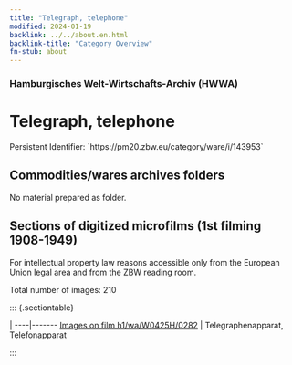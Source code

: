 ```yaml
---
title: "Telegraph, telephone"
modified: 2024-01-19
backlink: ../../about.en.html
backlink-title: "Category Overview"
fn-stub: about
---
```


### Hamburgisches Welt-Wirtschafts-Archiv (HWWA)

# Telegraph, telephone

<div class="hint">Persistent Identifier: `https://pm20.zbw.eu/category/ware/i/143953`</div>







## Commodities/wares archives folders





No material prepared as folder.



<a id="filmsections" />

## Sections of digitized microfilms (1st filming 1908-1949)

<p>For intellectual property law reasons accessible only from the European Union legal area and from the ZBW reading room.</p>



<p>Total number of images: 210</p>




::: {.sectiontable}

 | 
----|-------
<a class="btn" href="https://pm20.zbw.eu/film/h1/wa/W0425H/0282" rel="nofollow">Images on film h1/wa/W0425H/0282</a> | Telegraphenapparat, Telefonapparat


:::

















